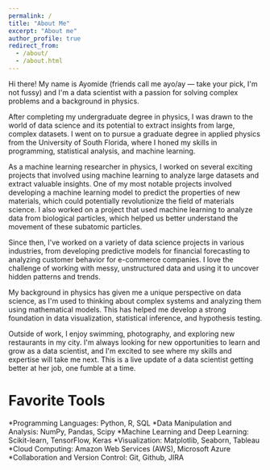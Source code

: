 ```yaml
---
permalink: /
title: "About Me"
excerpt: "About me"
author_profile: true
redirect_from: 
  - /about/
  - /about.html
---
```

Hi there! My name is Ayomide (friends call me ayo/ay — take your pick, I'm not fussy) and I'm a data scientist with a passion for solving complex problems and a background in physics.

After completing my undergraduate degree in physics, I was drawn to the world of data science and its potential to extract insights from large, complex datasets. I went on to pursue a graduate degree in applied physics from the University of South Florida, where I honed my skills in programming, statistical analysis, and machine learning.

As a machine learning researcher in physics, I worked on several exciting projects that involved using machine learning to analyze large datasets and extract valuable insights. One of my most notable projects involved developing a machine learning model to predict the properties of new materials, which could potentially revolutionize the field of materials science. I also worked on a project that used machine learning to analyze data from biological particles, which helped us better understand the movement of these subatomic particles.

Since then, I've worked on a variety of data science projects in various industries, from developing predictive models for financial forecasting to analyzing customer behavior for e-commerce companies. I love the challenge of working with messy, unstructured data and using it to uncover hidden patterns and trends.

My background in physics has given me a unique perspective on data science, as I'm used to thinking about complex systems and analyzing them using mathematical models. This has helped me develop a strong foundation in data visualization, statistical inference, and hypothesis testing.

Outside of work, I enjoy swimming, photography, and exploring new restaurants in my city. I'm always looking for new opportunities to learn and grow as a data scientist, and I'm excited to see where my skills and expertise will take me next. This is a live update of a data scientist getting better at her job, one fumble at a time.







Favorite Tools
====

*Programming Languages: Python, R, SQL
*Data Manipulation and Analysis: NumPy, Pandas, Scipy
*Machine Learning and Deep Learning: Scikit-learn, TensorFlow, Keras
*Visualization: Matplotlib, Seaborn, Tableau
*Cloud Computing: Amazon Web Services (AWS), Microsoft Azure
*Collaboration and Version Control: Git, Github, JIRA
